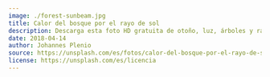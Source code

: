 ```yaml
---
image: ./forest-sunbeam.jpg
title: Calor del bosque por el rayo de sol
description: Descarga esta foto HD gratuita de otoño, luz, árboles y rayo de sol de Johannes Plenio (@jplenio)
date: 2018-04-14
author: Johannes Plenio
source: https://unsplash.com/es/fotos/calor-del-bosque-por-el-rayo-de-sol-RwHv7LgeC7s
license: https://unsplash.com/es/licencia
---
```

